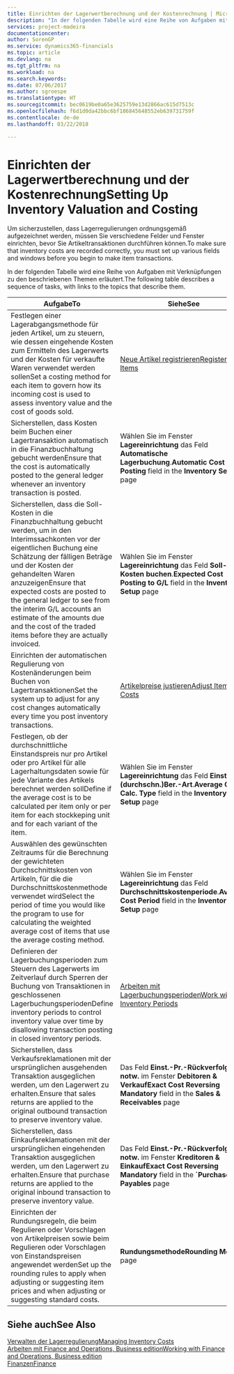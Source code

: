 ```yaml
---
title: Einrichten der Lagerwertberechnung und der Kostenrechnung | Microsoft Docs
description: "In der folgenden Tabelle wird eine Reihe von Aufgaben mit Verknüpfungen zu den beschriebenen Themen erläutert."
services: project-madeira
documentationcenter: 
author: SorenGP
ms.service: dynamics365-financials
ms.topic: article
ms.devlang: na
ms.tgt_pltfrm: na
ms.workload: na
ms.search.keywords: 
ms.date: 07/06/2017
ms.author: sgroespe
ms.translationtype: HT
ms.sourcegitcommit: bec0619be0a65e3625759e13d2866ac615d7513c
ms.openlocfilehash: f6d1d0da42bbc6bf186845648552eb639731759f
ms.contentlocale: de-de
ms.lasthandoff: 03/22/2018

---
```

# <a name="setting-up-inventory-valuation-and-costing"></a><span data-ttu-id="3a381-103">Einrichten der Lagerwertberechnung und der Kostenrechnung</span><span class="sxs-lookup"><span data-stu-id="3a381-103">Setting Up Inventory Valuation and Costing</span></span>
<span data-ttu-id="3a381-104">Um sicherzustellen, dass Lagerregulierungen ordnungsgemäß aufgezeichnet werden, müssen Sie verschiedene Felder und Fenster einrichten, bevor Sie Artikeltransaktionen durchführen können.</span><span class="sxs-lookup"><span data-stu-id="3a381-104">To make sure that inventory costs are recorded correctly, you must set up various fields and windows before you begin to make item transactions.</span></span>

<span data-ttu-id="3a381-105">In der folgenden Tabelle wird eine Reihe von Aufgaben mit Verknüpfungen zu den beschriebenen Themen erläutert.</span><span class="sxs-lookup"><span data-stu-id="3a381-105">The following table describes a sequence of tasks, with links to the topics that describe them.</span></span>

|<span data-ttu-id="3a381-106">**Aufgabe**</span><span class="sxs-lookup"><span data-stu-id="3a381-106">**To**</span></span>|<span data-ttu-id="3a381-107">**Siehe**</span><span class="sxs-lookup"><span data-stu-id="3a381-107">**See**</span></span>|  
|------------|-------------|  
|<span data-ttu-id="3a381-108">Festlegen einer Lagerabgangsmethode für jeden Artikel, um zu steuern, wie dessen eingehende Kosten zum Ermitteln des Lagerwerts und der Kosten für verkaufte Waren verwendet werden sollen</span><span class="sxs-lookup"><span data-stu-id="3a381-108">Set a costing method for each item to govern how its incoming cost is used to assess inventory value and the cost of goods sold.</span></span>|[<span data-ttu-id="3a381-109">Neue Artikel registrieren</span><span class="sxs-lookup"><span data-stu-id="3a381-109">Register New Items</span></span>](inventory-how-register-new-items.md)|  
|<span data-ttu-id="3a381-110">Sicherstellen, dass Kosten beim Buchen einer Lagertransaktion automatisch in die Finanzbuchhaltung gebucht werden</span><span class="sxs-lookup"><span data-stu-id="3a381-110">Ensure that the cost is automatically posted to the general ledger whenever an inventory transaction is posted.</span></span>|<span data-ttu-id="3a381-111">Wählen Sie im Fenster **Lagereinrichtung** das Feld **Automatische Lagerbuchung**.</span><span class="sxs-lookup"><span data-stu-id="3a381-111">**Automatic Cost Posting** field in the **Inventory Setup** page</span></span>|  
|<span data-ttu-id="3a381-112">Sicherstellen, dass die Soll-Kosten in die Finanzbuchhaltung gebucht werden, um in den Interimssachkonten vor der eigentlichen Buchung eine Schätzung der fälligen Beträge und der Kosten der gehandelten Waren anzuzeigen</span><span class="sxs-lookup"><span data-stu-id="3a381-112">Ensure that expected costs are posted to the general ledger to see from the interim G/L accounts an estimate of the amounts due and the cost of the traded items before they are actually invoiced.</span></span>|<span data-ttu-id="3a381-113">Wählen Sie im Fenster **Lagereinrichtung** das Feld **Soll-Kosten buchen**.</span><span class="sxs-lookup"><span data-stu-id="3a381-113">**Expected Cost Posting to G/L** field in the **Inventory Setup** page</span></span>|  
|<span data-ttu-id="3a381-114">Einrichten der automatischen Regulierung von Kostenänderungen beim Buchen von Lagertransaktionen</span><span class="sxs-lookup"><span data-stu-id="3a381-114">Set the system up to adjust for any cost changes automatically every time you post inventory transactions.</span></span>|[<span data-ttu-id="3a381-115">Artikelpreise justieren</span><span class="sxs-lookup"><span data-stu-id="3a381-115">Adjust Item Costs</span></span>](inventory-how-adjust-item-costs.md)|  
|<span data-ttu-id="3a381-116">Festlegen, ob der durchschnittliche Einstandspreis nur pro Artikel oder pro Artikel für alle Lagerhaltungsdaten sowie für jede Variante des Artikels berechnet werden soll</span><span class="sxs-lookup"><span data-stu-id="3a381-116">Define if the average cost is to be calculated per item only or per item for each stockkeping unit and for each variant of the item.</span></span>|<span data-ttu-id="3a381-117">Wählen Sie im Fenster **Lagereinrichtung** das Feld **Einst.-Pr.(durchschn.)Ber.-Art**.</span><span class="sxs-lookup"><span data-stu-id="3a381-117">**Average Cost Calc. Type** field in the **Inventory Setup** page</span></span>|  
|<span data-ttu-id="3a381-118">Auswählen des gewünschten Zeitraums für die Berechnung der gewichteten Durchschnittskosten von Artikeln, für die die Durchschnittskostenmethode verwendet wird</span><span class="sxs-lookup"><span data-stu-id="3a381-118">Select the period of time you would like the program to use for calculating the weighted average cost of items that use the average costing method.</span></span>|<span data-ttu-id="3a381-119">Wählen Sie im Fenster **Lagereinrichtung** das Feld **Durchschnittskostenperiode**.</span><span class="sxs-lookup"><span data-stu-id="3a381-119">**Average Cost Period** field in the **Inventory Setup** page</span></span>|  
|<span data-ttu-id="3a381-120">Definieren der Lagerbuchungsperioden zum Steuern des Lagerwerts im Zeitverlauf durch Sperren der Buchung von Transaktionen in geschlossenen Lagerbuchungsperioden</span><span class="sxs-lookup"><span data-stu-id="3a381-120">Define inventory periods to control inventory value over time by disallowing transaction posting in closed inventory periods.</span></span>|[<span data-ttu-id="3a381-121">Arbeiten mit Lagerbuchungsperioden</span><span class="sxs-lookup"><span data-stu-id="3a381-121">Work with Inventory Periods</span></span>](finance-how-to-work-with-inventory-periods.md)|  
|<span data-ttu-id="3a381-122">Sicherstellen, dass Verkaufsreklamationen mit der ursprünglichen ausgehenden Transaktion ausgeglichen werden, um den Lagerwert zu erhalten.</span><span class="sxs-lookup"><span data-stu-id="3a381-122">Ensure that sales returns are applied to the original outbound transaction to preserve inventory value.</span></span>|<span data-ttu-id="3a381-123">Das Feld **Einst.-Pr.-Rückverfolg. notw.** im Fenster **Debitoren & Verkauf**</span><span class="sxs-lookup"><span data-stu-id="3a381-123">**Exact Cost Reversing Mandatory** field in the **Sales & Receivables** page</span></span>|  
|<span data-ttu-id="3a381-124">Sicherstellen, dass Einkaufsreklamationen mit der ursprünglichen eingehenden Transaktion ausgeglichen werden, um den Lagerwert zu erhalten.</span><span class="sxs-lookup"><span data-stu-id="3a381-124">Ensure that purchase returns are applied to the original inbound transaction to preserve inventory value.</span></span>|<span data-ttu-id="3a381-125">Das Feld **Einst.-Pr.-Rückverfolg. notw.** im Fenster **Kreditoren & Einkauf**</span><span class="sxs-lookup"><span data-stu-id="3a381-125">**Exact Cost Reversing Mandatory** field in the **´Purchases & Payables** page</span></span>|
|<span data-ttu-id="3a381-126">Einrichten der Rundungsregeln, die beim Regulieren oder Vorschlagen von Artikelpreisen sowie beim Regulieren oder Vorschlagen von Einstandspreisen angewendet werden</span><span class="sxs-lookup"><span data-stu-id="3a381-126">Set up the rounding rules to apply when adjusting or suggesting item prices and when adjusting or suggesting standard costs.</span></span>|<span data-ttu-id="3a381-127">**Rundungsmethode**</span><span class="sxs-lookup"><span data-stu-id="3a381-127">**Rounding Method** page</span></span>|  

## <a name="see-also"></a><span data-ttu-id="3a381-128">Siehe auch</span><span class="sxs-lookup"><span data-stu-id="3a381-128">See Also</span></span>  
[<span data-ttu-id="3a381-129">Verwalten der Lagerregulierung</span><span class="sxs-lookup"><span data-stu-id="3a381-129">Managing Inventory Costs</span></span>](finance-manage-inventory-costs.md)  
[<span data-ttu-id="3a381-130">Arbeiten mit Finance and Operations, Business edition</span><span class="sxs-lookup"><span data-stu-id="3a381-130">Working with Finance and Operations, Business edition</span></span>](ui-work-product.md)  
[<span data-ttu-id="3a381-131">Finanzen</span><span class="sxs-lookup"><span data-stu-id="3a381-131">Finance</span></span>](finance.md)  


